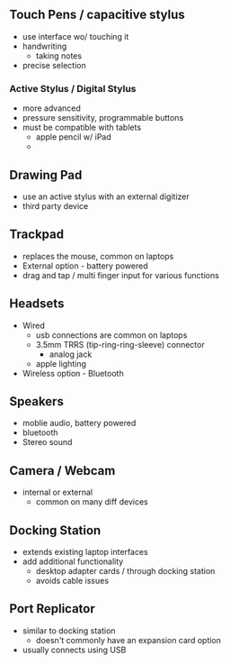 ## Touch Pens / capacitive stylus 
- use interface wo/ touching it
- handwriting
	- taking notes
- precise selection

### Active Stylus  / Digital Stylus
- more advanced 
- pressure sensitivity, programmable buttons
- must be compatible with tablets
	- apple pencil w/ iPad
	- 
## Drawing Pad
- use an active stylus with an external digitizer
- third party device

## Trackpad
- replaces the mouse, common on laptops
- External option - battery powered
- drag and tap / multi finger input for various functions

## Headsets
- Wired
	- usb connections are common on laptops
	- 3.5mm TRRS (tip-ring-ring-sleeve) connector
		- analog jack 
	- apple lighting
- Wireless option - Bluetooth
## Speakers
- moblie audio, battery powered
- bluetooth
- Stereo sound

## Camera / Webcam
- internal or external 
	- common on many diff devices

## Docking Station 
- extends existing laptop interfaces 
- add additional functionality 
	- desktop adapter cards / through docking station
	- avoids cable issues

## Port Replicator
- similar to docking station 
	- doesn't commonly have an expansion card option
- usually connects using USB